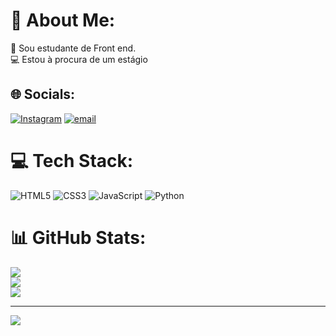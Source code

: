 # 💫 About Me:
🌱 Sou estudante de Front end.<br>💻 Estou à procura de um estágio


## 🌐 Socials:
[![Instagram](https://img.shields.io/badge/Instagram-%23E4405F.svg?logo=Instagram&logoColor=white)](https://instagram.com/kaique.santos.44) [![email](https://img.shields.io/badge/Email-D14836?logo=gmail&logoColor=white)](mailto:kaiquesdc444@gmail.com) 

# 💻 Tech Stack:
![HTML5](https://img.shields.io/badge/html5-%23E34F26.svg?style=for-the-badge&logo=html5&logoColor=white) ![CSS3](https://img.shields.io/badge/css3-%231572B6.svg?style=for-the-badge&logo=css3&logoColor=white) ![JavaScript](https://img.shields.io/badge/javascript-%23323330.svg?style=for-the-badge&logo=javascript&logoColor=%23F7DF1E) ![Python](https://img.shields.io/badge/python-3670A0?style=for-the-badge&logo=python&logoColor=ffdd54)
# 📊 GitHub Stats:
![](https://github-readme-stats.vercel.app/api?username=Kaiquesdc&theme=shadow_blue&hide_border=false&include_all_commits=false&count_private=false)<br/>
![](https://github-readme-streak-stats.herokuapp.com/?user=Kaiquesdc&theme=shadow_blue&hide_border=false)<br/>
![](https://github-readme-stats.vercel.app/api/top-langs/?username=Kaiquesdc&theme=shadow_blue&hide_border=false&include_all_commits=false&count_private=false&layout=compact)

---
[![](https://visitcount.itsvg.in/api?id=Kaiquesdc&icon=0&color=0)](https://visitcount.itsvg.in)

<!-- Proudly created with GPRM ( https://gprm.itsvg.in ) -->
